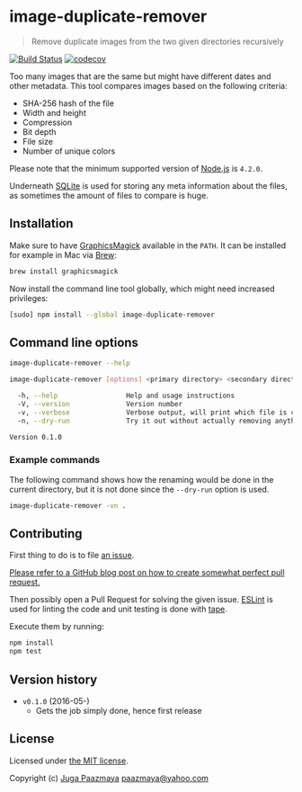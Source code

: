 # image-duplicate-remover

> Remove duplicate images from the two given directories recursively

[![Build Status](https://travis-ci.org/paazmaya/image-duplicate-remover.svg?branch=master)](https://travis-ci.org/paazmaya/image-duplicate-remover)
[![codecov](https://codecov.io/gh/paazmaya/image-duplicate-remover/branch/master/graph/badge.svg)](https://codecov.io/gh/paazmaya/image-duplicate-remover)

Too many images that are the same but might have different dates and other metadata.
This tool compares images based on the following criteria:

* SHA-256 hash of the file
* Width and height
* Compression
* Bit depth
* File size
* Number of unique colors

Please note that the minimum supported version of [Node.js](https://nodejs.org/en/) is `4.2.0`.

Underneath [SQLite](https://github.com/mapbox/node-sqlite3) is used for storing any meta information about the files, as sometimes the amount of files to compare is huge.

## Installation

Make sure to have [GraphicsMagick](http://www.graphicsmagick.org/) available in the `PATH`.
It can be installed for example in Mac via [Brew](http://brew.sh):

```sh
brew install graphicsmagick
```

Now install the command line tool globally, which might need increased privileges:

```sh
[sudo] npm install --global image-duplicate-remover
```


## Command line options

```sh
image-duplicate-remover --help
```

```sh
image-duplicate-remover [options] <primary directory> <secondary directory>

  -h, --help                 Help and usage instructions
  -V, --version              Version number
  -v, --verbose              Verbose output, will print which file is currently being processed
  -n, --dry-run              Try it out without actually removing anything

Version 0.1.0
```

### Example commands

The following command shows how the renaming would be done in the current directory, but it is
not done since the `--dry-run` option is used.

```sh
image-duplicate-remover -vn .
```

## Contributing

First thing to do is to file [an issue](https://github.com/paazmaya/image-duplicate-remover/issues).

[Please refer to a GitHub blog post on how to create somewhat perfect pull request.](https://github.com/blog/1943-how-to-write-the-perfect-pull-request "How to write the perfect pull request")

Then possibly open a Pull Request for solving the given issue.
[ESLint](http://eslint.org) is used for linting the code and unit testing is done with [tape](https://github.com/substack/tape).

Execute them by running:

```sh
npm install
npm test
```

## Version history

* `v0.1.0` (2016-05-)
    - Gets the job simply done, hence first release

## License

Licensed under [the MIT license](LICENSE).

Copyright (c) [Juga Paazmaya](https://paazmaya.fi) <paazmaya@yahoo.com>

